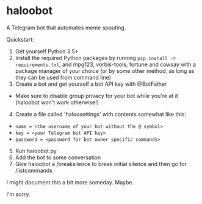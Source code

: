 # haloobot

A Telegram bot that automates meme spouting.

Quickstart:

1. Get yourself Python 3.5+
2. Install the required Python packages by running `pip install -r requirements.txt`, and mpg123, vorbis-tools, fortune and cowsay with a package manager of your choice (or by some other method, as long as they can be used from command line)
3. Create a bot and get yourself a bot API key with @BotFather
  * Make sure to disable group privacy for your bot while you're at it (haloobot won't work otherwise!)
4. Create a file called 'haloosettings' with contents somewhat like this:
  * `name = <the username of your bot without the @ symbol>`
  * `key = <your Telegram bot API key>`
  * `password = <password for bot owner specific commands>`
5. Run haloobot.py
6. Add the bot to some conversation
7. Give haloobot a /breaksilence to break initial silence and then go for /listcommands

I might document this a bit more someday. Maybe.

I'm sorry.
